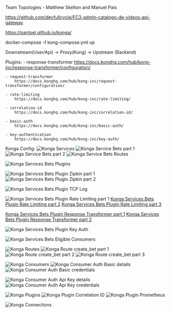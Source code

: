 Team Topologies -  Matthew Skelton and Manuel Pais

https://github.com/devfullcycle/FC3-admin-catalogo-de-videos-api-gateway

https://pantsel.github.io/konga/

docker-compose -f kong-compose.yml up

Downstream(User/Api) -> Proxy(Kong) -> Upstream (Backend)

Plugins:
    - response-transformer
        https://docs.konghq.com/hub/kong-inc/response-transformer/configuration/
    
    - request-transformer
        https://docs.konghq.com/hub/kong-inc/request-transformer/configuration/
    
    - rate-limiting
        https://docs.konghq.com/hub/kong-inc/rate-limiting/
    
    - correlation-id
        https://docs.konghq.com/hub/kong-inc/correlation-id/

    - basic-auth
        https://docs.konghq.com/hub/kong-inc/basic-auth/

    - key-authentication
        https://docs.konghq.com/hub/kong-inc/key-auth/


Konga Config:
![Konga Services](images/konga-services.png)
![Konga Service Bets part 1](images/konga-service-bets-1.png)
![Konga Service Bets part 2](images/konga-service-bets-2.png)
![Konga Service Bets Routes](images/konga-service-bets-routes.png)

![Konga Services Bets Plugins](images/konga-service-bets-plugins.png)

![Konga Services Bets Plugin Zipkin part 1](images/konga-service-bets-plugins-zipkin-1.png)
![Konga Services Bets Plugin Zipkin part 2](images/konga-service-bets-plugins-zipkin-2.png)

![Konga Services Bets Plugin TCP Log](images/konga-service-bets-plugins-tcp-log.png)

![Konga Services Bets Plugin Rate Limiting part 1](images/konga-service-bets-plugins-rate-limiting-1.png)
[Konga Services Bets Plugin Rate Limiting part 2](images/konga-service-bets-plugins-rate-limiting-2.png)
[Konga Services Bets Plugin Rate Limiting part 3](images/konga-service-bets-plugins-rate-limiting-3.png)

[Konga Services Bets Plugin Response Transformer part 1](images/konga-service-bets-plugins-response-transformer-1.png)
[Konga Services Bets Plugin Response Transformer part 2](images/konga-service-bets-plugins-response-transformer-2.png)

![Konga Services Bets Plugin Key Auth](images/konga-service-bets-plugins-key-auth.png)

![Konga Services Bets Eligible Consumers](images/konga-service-bets-plugins-key-auth.png)

![Konga Routes](images/konga-routes.png)
![Konga Route create_bet part 1](images/konga-route-create-bet-1.png)
![Konga Route create_bet part 2](images/konga-route-create-bet-2.png)
![Konga Route create_bet part 3](images/konga-route-create-bet-3.png)

![Konga Consumers](images/konga-consumers.png)
![Konga Consumer Auth Basic details](images/konga-consumer-auth-basic-details.png)
![Konga Consumer Auth Basic credentials](images/konga-consumer-auth-basic-credentials.png)

![Konga Consumer Auth Api Key details](images/konga-consumer-auth-api-key-details.png)
![Konga Consumer Auth Api Key credentials](images/konga-consumer-auth-api-key-credentials.png)

![Konga Plugins](images/konga-plugins.png)
![Konga Plugin Correlation ID](images/konga-plugin-correlation-id.png)
![Konga Plugin Prometheus](images/konga-plugin-prometheus.png)

![Konga Connections](images/konga-connections.png)